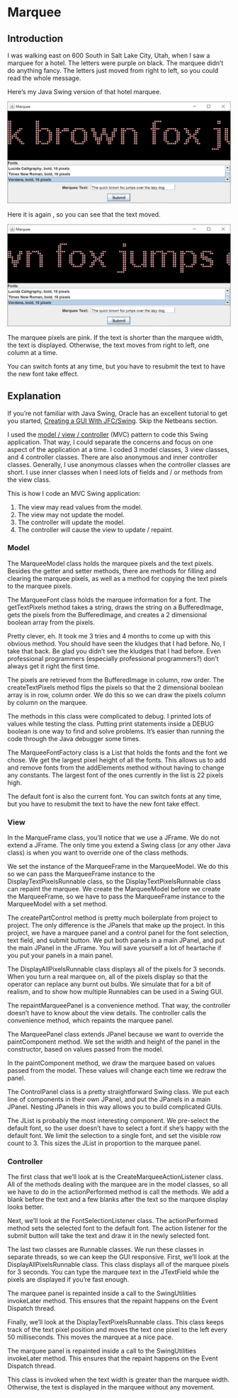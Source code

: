# Marquee

## Introduction

I was walking east on 600 South in Salt Lake City, Utah, when I saw a marquee for a hotel. The letters were purple on black.  The marquee didn’t do anything fancy.  The letters just moved from right to left, so you could read the whole message.

Here’s my Java Swing version of that hotel marquee.

![Marquee 1](marquee1.png)

Here it is again , so you can see that the text moved.

![Marquee 2](marquee2.png)

The marquee pixels are pink. If the text is shorter than the marquee width, the text is displayed. Otherwise, the text moves from right to left, one column at a time.

You can switch fonts at any time, but you have to resubmit the text to have the new font take effect.

## Explanation

If you’re not familiar with Java Swing, Oracle has an excellent tutorial to get you started, [Creating a GUI With JFC/Swing](https://docs.oracle.com/javase/tutorial/uiswing/index.html). Skip the Netbeans section.

I used the [model / view / controller](https://en.wikipedia.org/wiki/Model%E2%80%93view%E2%80%93controller) (MVC) pattern to code this Swing application. That way, I could separate the concerns and focus on one aspect of the application at a time. I coded 3 model classes, 3 view classes, and 4 controller classes. There are also anonymous and inner controller classes. Generally, I use anonymous classes when the controller classes are short. I use inner classes when I need lots of fields and / or methods from the view class.

This is how I code an MVC Swing application:

1. The view may read values from the model.
2. The view may not update the model.
3. The controller will update the model.
4. The controller will cause the view to update / repaint.

### Model

The MarqueeModel class holds the marquee pixels and the text pixels. Besides the getter and setter methods, there are methods for filling and clearing the marquee pixels, as well as a method for copying the text pixels to the marquee pixels.

The MarqueeFont class holds the marquee information for a font. The getTextPixels method takes a string, draws the string on a BufferedImage, gets the pixels from the BufferedImage, and creates a 2 dimensional boolean array from the pixels.

Pretty clever, eh. It took me 3 tries and 4 months to come up with this obvious method. You should have seen the kludges that I had before. No, I take that back. Be glad you didn’t see the kludges that I had before. Even professional programmers (especially professional programmers?) don’t always get it right the first time.

The pixels are retrieved from the BufferedImage in column, row order. The createTextPixels method flips the pixels so that the 2 dimensional boolean array is in row, column order. We do this so we can draw the pixels column by column on the marquee.

The methods in this class were complicated to debug. I printed lots of values while testing the class. Putting print statements inside a DEBUG boolean is one way to find and solve problems. It’s easier than running the code through the Java debugger some times.

The MarqueeFontFactory class is a List that holds the fonts and the font we chose. We get the largest pixel height of all the fonts. This allows us to add and remove fonts from the addElements method without having to change any constants. The largest font of the ones currently in the list is 22 pixels high.

The default font is also the current font. You can switch fonts at any time, but you have to resubmit the text to have the new font take effect.

### View

In the MarqueFrame class, you’ll notice that we use a JFrame. We do not extend a JFrame. The only time you extend a Swing class (or any other Java class) is when you want to override one of the class methods.

We set the instance of the MarqueeFrame in the MarqueeModel. We do this so we can pass the MarqueeFrame instance to the DisplayTextPixelsRunnable class, so the DisplayTextPixelsRunnable class can repaint the marquee. We create the MarqueeModel before we create the MarqueeFrame, so we have to pass the MarqueeFrame instance to the MarqueeModel with a set method.

The createPartControl method is pretty much boilerplate from project to project. The only difference is the JPanels that make up the project. In this project, we have a marquee panel and a control panel for the font selection, text field, and submit button. We put both panels in a main JPanel, and put the main JPanel in the JFrame. You will save yourself a lot of heartache if you put your panels in a main panel.

The DisplayAllPixelsRunnable class displays all of the pixels for 3 seconds. When you turn a real marquee on, all of the pixels display so that the operator can replace any burnt out bulbs. We simulate that for a bit of realism, and to show how multiple Runnables can be used in a Swing GUI.

The repaintMarqueePanel is a convenience method. That way, the controller doesn’t have to know about the view details. The controller calls the convenience method, which repaints the marquee panel.

The MarqueePanel class extends JPanel because we want to override the paintComponent method. We set the width and height of the panel in the constructor, based on values passed from the model.

In the paintComponent method, we draw the marquee based on values passed from the model. These values will change each time we redraw the panel.

The ControlPanel class is a pretty straightforward Swing class. We put each line of components in their own JPanel, and put the JPanels in a main JPanel. Nesting JPanels in this way allows you to build complicated GUIs.

The JList is probably the most interesting component. We pre-select the default font, so the user doesn’t have to select a font if she’s happy with the default font. We limit the selection to a single font, and set the visible row count to 3. This sizes the JList in proportion to the marquee panel.

### Controller

The first class that we’ll look at is the CreateMarqueeActionListener class.  All of the methods dealing with the marquee are in the model classes, so all we have to do in the actionPerformed method is call the methods. We add a blank before the text and a few blanks after the text so the marquee display looks better.

Next, we’ll look at the FontSelectionListener class.  The actionPerformed method sets the selected font to the default font. The action listener for the submit button will take the text and draw it in the newly selected font.

The last two classes are Runnable classes. We run these classes in separate threads, so we can keep the GUI responsive. First, we’ll look at the DisplayAllPixelsRunnable class.  This class displays all of the marquee pixels for 3 seconds. You can type the marquee text in the JTextField while the pixels are displayed if you’re fast enough.

The marquee panel is repainted inside a call to the SwingUtilities invokeLater method. This ensures that the repaint happens on the Event Dispatch thread.

Finally, we’ll look at the DisplayTextPixelsRunnable class.  This class keeps track of the text pixel position and moves the text one pixel to the left every 50 milliseconds. This moves the marquee at a nice pace.

The marquee panel is repainted inside a call to the SwingUtilities invokeLater method. This ensures that the repaint happens on the Event Dispatch thread.

This class is invoked when the text width is greater than the marquee width. Otherwise, the text is displayed in the marquee without any movement.

